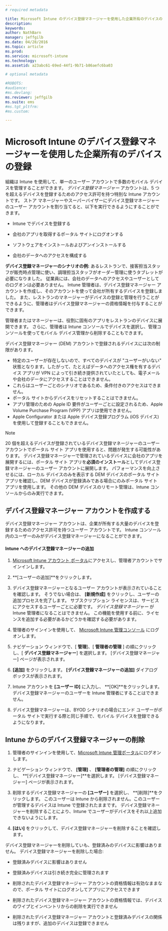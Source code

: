 ```yaml
---
# required metadata

title: Microsoft Intune のデバイス登録マネージャーを使用した企業所有のデバイスの登録 | Microsoft Intune
description:
keywords:
author: NathBarn
manager: jeffgilb
ms.date: 04/28/2016
ms.topic: article
ms.prod:
ms.service: microsoft-intune
ms.technology:
ms.assetid: a23abc61-69ed-44f1-9b71-b86aefc6ba03

# optional metadata

#ROBOTS:
#audience:
#ms.devlang:
ms.reviewer: jeffgilb
ms.suite: ems
#ms.tgt_pltfrm:
#ms.custom:

---
```


# Microsoft Intune のデバイス登録マネージャーを使用した企業所有のデバイスの登録
組織は Intune を使用して、単一のユーザー アカウントで多数のモバイル デバイスを管理することができます。 *デバイス登録マネージャー* アカウントは、5 つを超えるデバイスを登録するためのアクセス許可を持つ特別な Intune アカウントです。 ストア マネージャーやスーパーバイザーにデバイス登録マネージャーのユーザー アカウントを割り当てると、以下を実行できるようにすることができます。

-   Intune でデバイスを登録する

-   会社のアプリを取得するポータル サイトにログオンする

-   ソフトウェアをインストールおよびアンインストールする

-   会社のデータへのアクセスを構成する


**デバイス登録マネージャーのシナリオの例:** あるレストランで、接客担当スタッフが販売時点管理に使い、調理担当スタッフがオーダー管理に使うタブレットが必要になりました。 従業員には、会社のデータへのアクセスやユーザーとしてのログオンは必要ありません。 Intune 管理者は、デバイス登録マネージャー アカウントを作成し、そのアカウントを使って会社が所有するデバイスを登録しました。 また、レストランのマネージャーがデバイスの登録と管理を行うことができるように、管理者はデバイス登録マネージャーの資格情報を付与することができます。

管理者またはマネージャーは、役割に固有のアプリをレストランのデバイスに展開できます。 さらに、管理者は Intune コンソールでデバイスを選択し、管理コンソールを使ってモバイル デバイス管理から削除することもできます。

デバイス登録マネージャー (DEM) アカウントで登録されるデバイスには次の制限があります。
  - 特定のユーザーが存在しないので、すべてのデバイスが "ユーザーがいない" 状態となります。したがって、たとえばデータへのアクセス権を有するデバイス アプリが VPN によって引き続き提供されていたとしても、電子メールや会社のデータにアクセスすることはできません。
  - これらはユーザーごとのシナリオであるため、条件付きのアクセスはできません。
  - ポータル サイトからデバイスをリセットすることはできません。
  - アプリ管理のための Apple ID 要件がユーザーごとに設定されるため、Apple Volume Purchase Program (VPP) アプリは使用できません。
  - Apple Configurator または Apple デバイス登録プログラム (iOS デバイス) を使用して登録することもできません。

> [!NOTE]
> 20 個を超えるデバイスが登録されているデバイス登録マネージャーのユーザー アカウントでポータル サイト アプリを使用すると、問題が発生する可能性があります。 デバイス登録マネージャーで管理されているデバイスに会社のアプリを展開するには、ポータル サイト アプリを**必須のインストール**としてデバイス登録マネージャーのユーザー アカウントに展開します。
> パフォーマンスを向上させるには、ローカル デバイスのみを表示する DEM デバイスのポータル サイト アプリを確認し、DEM デバイスが登録済みである場合にのみポータル サイト アプリを使用します。 その他の DEM デバイスのリモート管理は、Intune コンソールからのみ実行できます。

## デバイス登録マネージャー アカウントを作成する
デバイス登録マネージャー アカウントは、企業が所有する大量のデバイスを登録するためのアクセス許可を持つユーザー アカウントです。 Intune コンソール内のユーザーのみがデバイス登録マネージャーになることができます。

#### Intune へのデバイス登録マネージャーの追加

1.  [Microsoft Intune アカウント ポータル](http://go.microsoft.com/fwlink/?LinkId=698854)にアクセスし、管理者アカウントでサインインします。

2.   **[ユーザーの追加]**をクリックします。

3.  デバイス登録マネージャーとなるユーザー アカウントが表示されていることを確認します。 そうでない場合は、 **[新規作成]** をクリックし、ユーザーの追加プロセスを完了します。 サブスクリプション ライセンスは、サービスにアクセスするユーザーごとに必要です。 *デバイス登録マネージャー* が Intune 管理者になることはできません。 この機能を使用する前に、ライセンスを追加する必要があるかどうかを確認する必要があります。

4.  管理者のサインインを使用して、 [Microsoft Intune 管理コンソール](http://manage.microsoft.com) にログオンします。

5.  ナビゲーション ウィンドウで、[ **管理**]、[ **管理者の管理** ] の順にクリックし、[ **デバイス登録マネージャー**] を選択します。 [デバイス登録マネージャー] ページが表示されます。

6.  **[追加]** をクリックします。 **[デバイス登録マネージャーの追加]** ダイアログ ボックスが表示されます。

7.  Intune アカウントを **[ユーザー ID]** に入力し、 **[OK]**をクリックします。 デバイス登録マネージャーのユーザーを Intune 管理者にすることはできません。

8.  デバイス登録マネージャーは、BYOD シナリオの場合にエンド ユーザーがポータル サイトで実行する際と同じ手順で、モバイル デバイスを登録できるようになります。

## Intune からのデバイス登録マネージャーの削除

1.  管理者のサインインを使用して、[Microsoft Intune 管理ポータル](http://manage.microsoft.com)にログオンします。

2.  ナビゲーション ウィンドウで、 **[管理]** 、 **[管理者の管理]** の順にクリックし、 **[デバイス登録マネージャー]**を選択します。 [デバイス登録マネージャー] ページが表示されます。

3.  削除するデバイス登録マネージャーの **[ユーザー]** を選択し、 **[削除]**をクリックします。 このユーザーは Intune から削除されません。このユーザーが管理するデバイスは Intune で登録されたままです。 デバイス登録マネージャーを削除することにより、Intune でユーザーがデバイスをそれ以上追加できないようにします。

4.  **[はい]** をクリックして、デバイス登録マネージャーを削除することを確認します。

デバイス登録マネージャーを削除していも、登録済みのデバイスに影響はありません。 デバイス登録マネージャーを削除した場合:

-   登録済みデバイスに影響はありません

-   登録済みデバイスは引き続き完全に管理されます

-   削除されたデバイス登録マネージャー アカウントの資格情報は有効なままなので、ポータル サイトにログオンしてアプリにアクセスできます

-   削除されたデバイス登録マネージャー アカウントの資格情報では、デバイスのワイプとインベントリからの削除を実行できません

-   削除されたデバイス登録マネージャー アカウントと登録済みデバイスの関係は残りますが、追加のデバイスは登録できません


<!--HONumber=May16_HO3-->


